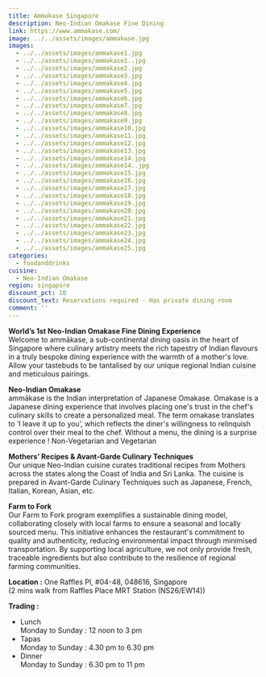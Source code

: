 ```yaml
---
title: Ammakase Singapore
description: Neo-Indian Omakase Fine Dining
link: https://www.ammakase.com/
image: ../../assets/images/ammakase.jpg
images:
  - ../../assets/images/ammakase1.jpg
  - ../../assets/images/ammakase1..jpg
  - ../../assets/images/ammakase2.jpg
  - ../../assets/images/ammakase3.jpg
  - ../../assets/images/ammakase4.jpg
  - ../../assets/images/ammakase5.jpg
  - ../../assets/images/ammakase6.jpg
  - ../../assets/images/ammakase7.jpg
  - ../../assets/images/ammakase8.jpg
  - ../../assets/images/ammakase9.jpg
  - ../../assets/images/ammakase10.jpg
  - ../../assets/images/ammakase11.jpg
  - ../../assets/images/ammakase12.jpg
  - ../../assets/images/ammakase13.jpg
  - ../../assets/images/ammakase14.jpg
  - ../../assets/images/ammakase14..jpg
  - ../../assets/images/ammakase15.jpg
  - ../../assets/images/ammakase16.jpg
  - ../../assets/images/ammakase17.jpg
  - ../../assets/images/ammakase18.jpg
  - ../../assets/images/ammakase19.jpg
  - ../../assets/images/ammakase20.jpg
  - ../../assets/images/ammakase21.jpg
  - ../../assets/images/ammakase22.jpg
  - ../../assets/images/ammakase23.jpg
  - ../../assets/images/ammakase24.jpg
  - ../../assets/images/ammakase25.jpg
categories:
  - foodanddrinks
cuisine:
  - Neo-Indian Omakase
region: singapore
discount_pct: 10
discount_text: Reservations required · Has private dining room
comment: ''
---
```


**World’s 1st Neo-Indian Omakase Fine Dining Experience**\
Welcome to ammākase, a sub-continental dining oasis in the heart of Singapore where culinary artistry meets the rich tapestry of Indian flavours in a truly bespoke dining experience with the warmth of a mother's love. Allow your tastebuds to be tantalised by our unique regional Indian cuisine and meticulous pairings.

**Neo-Indian Omakase**\
ammākase is the Indian interpretation of Japanese Omakase. Omakase is a Japanese dining experience that involves placing one's trust in the chef's culinary skills to create a personalized meal. The term omakase translates to ‘I leave it up to you’, which reflects the diner's willingness to relinquish control over their meal to the chef. Without a menu, the dining is a surprise experience ! Non-Vegetarian and Vegetarian

**Mothers’ Recipes & Avant-Garde Culinary Techniques**\
Our unique Neo-Indian cuisine curates traditional recipes from Mothers across the states along the Coast of India and Sri Lanka. The cuisine is prepared in Avant-Garde Culinary Techniques such as Japanese, French, Italian, Korean, Asian, etc.

**Farm to Fork**\
Our Farm to Fork program exemplifies a sustainable dining model, collaborating closely with local farms to ensure a seasonal and locally sourced menu. This initiative enhances the restaurant's commitment to quality and authenticity, reducing environmental impact through minimised transportation. By supporting local agriculture, we not only provide fresh, traceable ingredients but also contribute to the resilience of regional farming communities.

**Location :** One Raffles Pl, #04-48, 048616, Singapore\
(2 mins walk from Raffles Place MRT Station (NS26/EW14))

**Trading :**

- Lunch\
  Monday to Sunday : 12 noon to 3 pm
- Tapas\
  Monday to Sunday : 4.30 pm to 6.30 pm
- Dinner\
  Monday to Sunday : 6.30 pm to 11 pm
